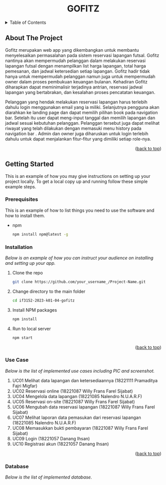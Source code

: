 <a name="readme-top"></a>

<h1 align="center">GOFITZ</h1>

<details>
  <summary>Table of Contents</summary>
  <ol>
    <li>
      <a href="#about-the-project">About The Project</a>
    </li>
    <li>
      <a href="#getting-started">Getting Started</a>
      <ul>
        <li><a href="#prerequisites">Prerequisites</a></li>
        <li><a href="#installation">Installation</a></li>
      </ul>
    </li>
    <li><a href="#use-case">Use Case</a></li>
    <li><a href="#database">Database</a></li>
  </ol>
</details>

## About The Project
Gofitz merupakan web app yang dikembangkan untuk membantu menyelesaikan permasalahan pada sistem reservasi lapangan futsal. Gofitz nantinya akan mempermudah pelanggan dalam melakukan reservasi lapangan futsal dengan menampilkan list harga lapangan, total harga pemesanan, dan jadwal ketersedian setiap lapangan. Gofitz hadir tidak hanya untuk mempermudah pelanggan namun juga untuk mempermudah owner dalam proses pembukuan keuangan bulanan. Kehadiran Gofitz diharapkan dapat meminimalisir terjadinya antrian, reservasi jadwal lapangan yang bertabrakan, dan kesalahan proses pencatatan keuangan. 

Pelanggan yang hendak melakukan reservasi lapangan harus terlebih dahulu login menggunakan email yang ia miliki. Selanjutnya pengguna akan diarahkan ke landing page dan dapat memilih pilihan book pada navigation bar. Setelah itu user dapat meng-input tanggal dan memilih lapangan dan jadwal sesuai kebutuhan pelanggan. Pelanggan tersebut juga dapat melihat riwayat yang telah dilakukan dengan memasuki menu history pada navigation bar . Admin dan owner juga diharuskan untuk login terlebih dahulu untuk dapat menjalankan fitur-fitur yang dimiliki setiap role-nya.

<p align="right">(<a href="#readme-top">back to top</a>)</p>

## Getting Started

This is an example of how you may give instructions on setting up your project locally.
To get a local copy up and running follow these simple example steps.

### Prerequisites

This is an example of how to list things you need to use the software and how to install them.
* npm
  ```sh
  npm install npm@latest -g
  ```

### Installation

_Below is an example of how you can instruct your audience on installing and setting up your app._
1. Clone the repo
   ```sh
   git clone https://github.com/your_username_/Project-Name.git
   ```
2. Change directory to the main folder
    ```sh
   cd if3152-2023-k01-04-gofitz
   ```
3. Install NPM packages
   ```sh
   npm install
   ```
4. Run to local server
   ```sh
   npm start
   ```

<p align="right">(<a href="#readme-top">back to top</a>)</p>

### Use Case
_Below is the list of implemented use cases including PIC and screenshot._
1. UC01 Melihat data lapangan dan ketersediaannya (18221111 Pramaditya Fajri Migfar)
2. UC02 Reservasi online (18221087 Willy Frans Farel Sijabat)
3. UC04 Mengelola data lapangan (18221085 Nalendro N.U.A.R.F)
4. UC05 Reservasi on-site (18221087 Willy Frans Farel Sijabat)
5. UC06 Mengubah data reservasi lapangan (18221087 Willy Frans Farel Sijabat)
6. UC07 Melihat laporan data pemasukan dari reservasi lapangan (18221085 Nalendro N.U.A.R.F)
7. UC08 Memasukkan bukti pembayaran (18221087 Willy Frans Farel Sijabat)
8. UC09 Login (18221057 Danang Ihsan)
9. UC10 Registrasi akun (18221057 Danang Ihsan)

<p align="right">(<a href="#readme-top">back to top</a>)</p>

### Database
_Below is the list of implemented database._
